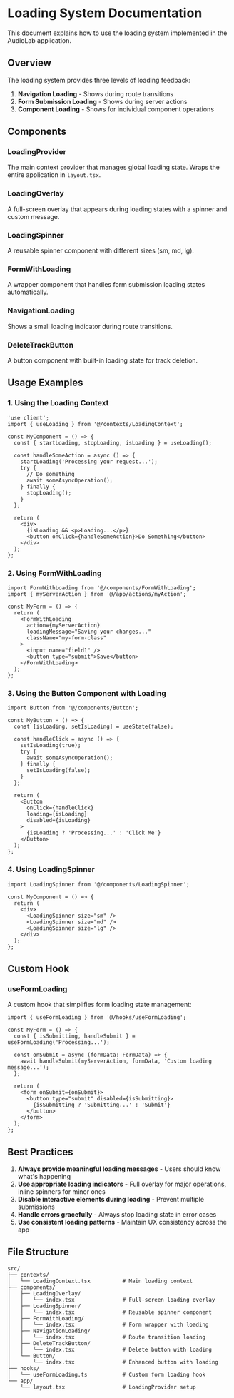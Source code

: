 # Loading System Documentation

This document explains how to use the loading system implemented in the AudioLab application.

## Overview

The loading system provides three levels of loading feedback:

1. **Navigation Loading** - Shows during route transitions
2. **Form Submission Loading** - Shows during server actions
3. **Component Loading** - Shows for individual component operations

## Components

### LoadingProvider
The main context provider that manages global loading state. Wraps the entire application in `layout.tsx`.

### LoadingOverlay
A full-screen overlay that appears during loading states with a spinner and custom message.

### LoadingSpinner
A reusable spinner component with different sizes (sm, md, lg).

### FormWithLoading
A wrapper component that handles form submission loading states automatically.

### NavigationLoading
Shows a small loading indicator during route transitions.

### DeleteTrackButton
A button component with built-in loading state for track deletion.

## Usage Examples

### 1. Using the Loading Context

```tsx
'use client';
import { useLoading } from '@/contexts/LoadingContext';

const MyComponent = () => {
  const { startLoading, stopLoading, isLoading } = useLoading();

  const handleSomeAction = async () => {
    startLoading('Processing your request...');
    try {
      // Do something
      await someAsyncOperation();
    } finally {
      stopLoading();
    }
  };

  return (
    <div>
      {isLoading && <p>Loading...</p>}
      <button onClick={handleSomeAction}>Do Something</button>
    </div>
  );
};
```

### 2. Using FormWithLoading

```tsx
import FormWithLoading from '@/components/FormWithLoading';
import { myServerAction } from '@/app/actions/myAction';

const MyForm = () => {
  return (
    <FormWithLoading
      action={myServerAction}
      loadingMessage="Saving your changes..."
      className="my-form-class"
    >
      <input name="field1" />
      <button type="submit">Save</button>
    </FormWithLoading>
  );
};
```

### 3. Using the Button Component with Loading

```tsx
import Button from '@/components/Button';

const MyButton = () => {
  const [isLoading, setIsLoading] = useState(false);

  const handleClick = async () => {
    setIsLoading(true);
    try {
      await someAsyncOperation();
    } finally {
      setIsLoading(false);
    }
  };

  return (
    <Button
      onClick={handleClick}
      loading={isLoading}
      disabled={isLoading}
    >
      {isLoading ? 'Processing...' : 'Click Me'}
    </Button>
  );
};
```

### 4. Using LoadingSpinner

```tsx
import LoadingSpinner from '@/components/LoadingSpinner';

const MyComponent = () => {
  return (
    <div>
      <LoadingSpinner size="sm" />
      <LoadingSpinner size="md" />
      <LoadingSpinner size="lg" />
    </div>
  );
};
```

## Custom Hook

### useFormLoading

A custom hook that simplifies form loading state management:

```tsx
import { useFormLoading } from '@/hooks/useFormLoading';

const MyForm = () => {
  const { isSubmitting, handleSubmit } = useFormLoading('Processing...');

  const onSubmit = async (formData: FormData) => {
    await handleSubmit(myServerAction, formData, 'Custom loading message...');
  };

  return (
    <form onSubmit={onSubmit}>
      <button type="submit" disabled={isSubmitting}>
        {isSubmitting ? 'Submitting...' : 'Submit'}
      </button>
    </form>
  );
};
```

## Best Practices

1. **Always provide meaningful loading messages** - Users should know what's happening
2. **Use appropriate loading indicators** - Full overlay for major operations, inline spinners for minor ones
3. **Disable interactive elements during loading** - Prevent multiple submissions
4. **Handle errors gracefully** - Always stop loading state in error cases
5. **Use consistent loading patterns** - Maintain UX consistency across the app

## File Structure

```
src/
├── contexts/
│   └── LoadingContext.tsx          # Main loading context
├── components/
│   ├── LoadingOverlay/
│   │   └── index.tsx               # Full-screen loading overlay
│   ├── LoadingSpinner/
│   │   └── index.tsx               # Reusable spinner component
│   ├── FormWithLoading/
│   │   └── index.tsx               # Form wrapper with loading
│   ├── NavigationLoading/
│   │   └── index.tsx               # Route transition loading
│   ├── DeleteTrackButton/
│   │   └── index.tsx               # Delete button with loading
│   └── Button/
│       └── index.tsx               # Enhanced button with loading
├── hooks/
│   └── useFormLoading.ts           # Custom form loading hook
└── app/
    └── layout.tsx                  # LoadingProvider setup
``` 